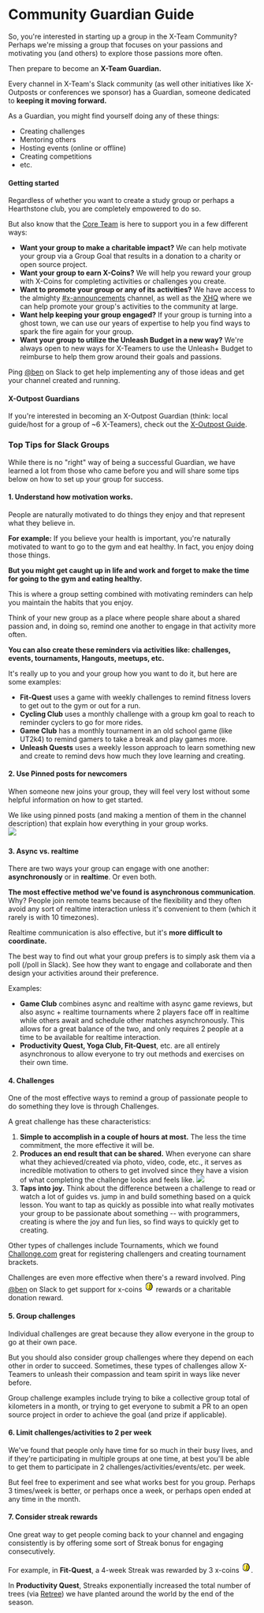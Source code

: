 # Community Guardian Guide

So, you're interested in starting up a group in the X-Team Community? Perhaps we're missing a group that focuses on your passions and motivating you \(and others\) to explore those passions more often.

Then prepare to become an **X-Team Guardian.**

Every channel in X-Team's Slack community \(as well other initiatives like X-Outposts or conferences we sponsor\) has a Guardian, someone dedicated to **keeping it moving forward.**

As a Guardian, you might find yourself doing any of these things:

* Creating challenges
* Mentoring others
* Hosting events \(online or offline\)
* Creating competitions
* etc.

#### Getting started

Regardless of whether you want to create a study group or perhaps a Hearthstone club, you are completely empowered to do so.

But also know that the [Core Team]() is here to support you in a few different ways:

* **Want your group to make a charitable impact?** We can help motivate your group via a Group Goal that results in a donation to a charity or open source project.
* **Want your group to earn X-Coins?** We will help you reward your group with X-Coins for completing activities or challenges you create.
* **Want to promote your group or any of its activities?** We have access to the almighty [\#x-announcements](https://x-team.slack.com/messages/C0257R0RV/) channel, as well as the [XHQ](https://xhq.x-team.com) where we can help promote your group's activities to the community at large.
* **Want help keeping your group engaged?** If your group is turning into a ghost town, we can use our years of expertise to help you find ways to spark the fire again for your group.
* **Want your group to utilize the Unleash Budget in a new way?** We're always open to new ways for X-Teamers to use the Unleash+ Budget to reimburse to help them grow around their goals and passions.

Ping [@ben](https://x-team.slack.com/messages/D23Q0MCQ6) on Slack to get help implementing any of those ideas and get your channel created and running.

#### X-Outpost Guardians

If you're interested in becoming an X-Outpost Guardian \(think: local guide/host for a group of ~6 X-Teamers\), check out the [X-Outpost Guide](../../x-outpost-guide/README.md).

### Top Tips for Slack Groups

While there is no "right" way of being a successful Guardian, we have learned a lot from those who came before you and will share some tips below on how to set up your group for success.

#### 1. **Understand how motivation works.**

People are naturally motivated to do things they enjoy and that represent what they believe in.

**For example:** If you believe your health is important, you're naturally motivated to want to go to the gym and eat healthy. In fact, you enjoy doing those things.

**But you might get caught up in life and work and forget to make the time for going to the gym and eating healthy.**

This is where a group setting combined with motivating reminders can help you maintain the habits that you enjoy.

Think of your new group as a place where people share about a shared passion and, in doing so, remind one another to engage in that activity more often.

**You can also create these reminders via activities like: challenges, events, tournaments, Hangouts, meetups, etc.**

It's really up to you and your group how you want to do it, but here are some examples:

* **Fit-Quest** uses a game with weekly challenges to remind fitness lovers to get out to the gym or out for a run.
* **Cycling Club** uses a monthly challenge with a group km goal to reach to reminder cyclers to go for more rides.
* **Game Club** has a monthly tournament in an old school game \(like UT2k4\) to remind gamers to take a break and play games more.
* **Unleash Quests** uses a weekly lesson approach to learn something new and create to remind devs how much they love learning and creating.

#### 2. Use Pinned posts for newcomers

When someone new joins your group, they will feel very lost without some helpful information on how to get started.

We like using pinned posts \(and making a mention of them in the channel description\) that explain how everything in your group works.  
![](https://github.com/x-team/x-team-remote-developer-guide-to-greatness/tree/9523a64ad688c0b134f0c35dd788ad8393cc5046/assets/Screen&#32;Shot&#32;2018-01-26&#32;at&#32;8.12.20&#32;PM.png)

#### 3. Async vs. realtime

There are two ways your group can engage with one another: **asynchronously** or in **realtime**. Or even both.

**The most effective method we've found is asynchronous communication**. Why? People join remote teams because of the flexibility and they often avoid any sort of realtime interaction unless it's convenient to them \(which it rarely is with 10 timezones\).

Realtime communication is also effective, but it's **more difficult to coordinate.**

The best way to find out what your group prefers is to simply ask them via a poll \(/poll in Slack\). See how they want to engage and collaborate and then design your activities around their preference.

Examples:

* **Game Club** combines async and realtime with async game reviews, but also async + realtime tournaments where 2 players face off in realtime while others await and schedule other matches asynchronously. This allows for a great balance of the two, and only requires 2 people at a time to be available for realtime interaction.
* **Productivity Quest, Yoga Club, Fit-Quest**, etc. are all entirely asynchronous to allow everyone to try out methods and exercises on their own time.

#### 4. Challenges

One of the most effective ways to remind a group of passionate people to do something they love is through Challenges.

A great challenge has these characteristics:

1. **Simple to accomplish in a couple of hours at most.** The less the time commitment, the more effective it will be.
2. **Produces an end result that can be shared.** When everyone can share what they achieved/created via photo, video, code, etc., it serves as incredible motivation to others to get involved since they have a vision of what completing the challenge looks and feels like. ![](https://github.com/x-team/x-team-remote-developer-guide-to-greatness/tree/9523a64ad688c0b134f0c35dd788ad8393cc5046/assets/Screen&#32;Shot&#32;2018-01-26&#32;at&#32;8.30.04&#32;PM.png)
3. **Taps into joy.** Think about the difference between a challenge to read or watch a lot of guides vs. jump in and build something based on a quick lesson. You want to tap as quickly as possible into what really motivates your group to be passionate about something -- with programmers, creating is where the joy and fun lies, so find ways to quickly get to creating.

Other types of challenges include Tournaments, which we found [Challonge.com](http://challonge.com) great for registering challengers and creating tournament brackets.

Challenges are even more effective when there's a reward involved. Ping [@ben](https://x-team.slack.com/messages/D23Q0MCQ6) on Slack to get support for x-coins ![](../../.gitbook/assets/coin.png) rewards or a charitable donation reward.

#### 5. Group challenges

Individual challenges are great because they allow everyone in the group to go at their own pace.

But you should also consider group challenges where they depend on each other in order to succeed. Sometimes, these types of challenges allow X-Teamers to unleash their compassion and team spirit in ways like never before.

Group challenge examples include trying to bike a collective group total of kilometers in a month, or trying to get everyone to submit a PR to an open source project in order to achieve the goal \(and prize if applicable\).

#### 6. Limit challenges/activities to 2 per week

We've found that people only have time for so much in their busy lives, and if they're participating in multiple groups at one time, at best you'll be able to get them to participate in 2 challenges/activities/events/etc. per week.

But feel free to experiment and see what works best for you group. Perhaps 3 times/week is better, or perhaps once a week, or perhaps open ended at any time in the month.

#### 7. Consider streak rewards

One great way to get people coming back to your channel and engaging consistently is by offering some sort of Streak bonus for engaging consecutively.

For example, in **Fit-Quest**, a 4-week Streak was rewarded by 3 x-coins ![](../../.gitbook/assets/coin.png).

In **Productivity Quest**, Streaks exponentially increased the total number of trees \(via [Retree](http://retree.com)\) we have planted around the world by the end of the season.

